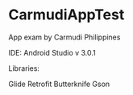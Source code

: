 # CarmudiAppTest
App exam by Carmudi Philippines

IDE: Android Studio v 3.0.1


Libraries:

Glide
Retrofit
Butterknife
Gson
